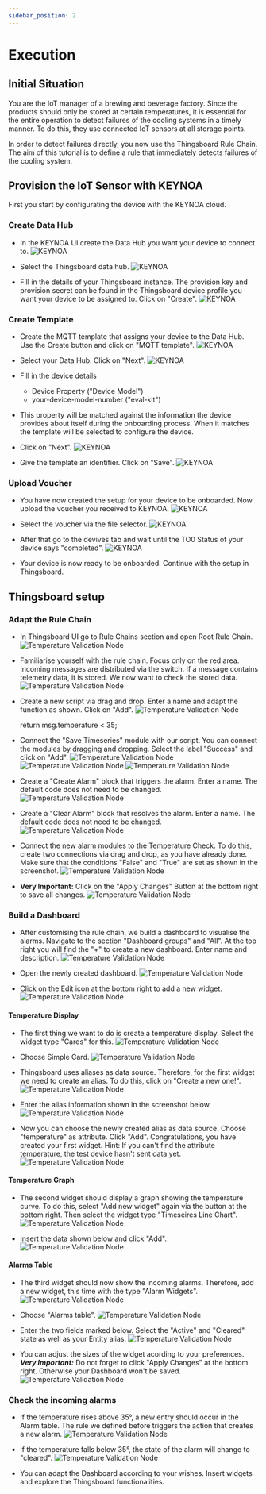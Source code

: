 ```yaml
---
sidebar_position: 2
---
```


# Execution


## Initial Situation

You are the IoT manager of a brewing and beverage factory. 
Since the products should only be stored at certain temperatures, it is essential for the entire operation to detect failures of the cooling systems in a timely manner. 
To do this, they use connected IoT sensors at all storage points. 

In order to detect failures directly, you now use the Thingsboard Rule Chain. 
The aim of this tutorial is to define a rule that immediately detects failures of the cooling system. 


## Provision the IoT Sensor with KEYNOA

First you start by configurating the device with the KEYNOA cloud.
### Create Data Hub
- In the KEYNOA UI create the Data Hub you want your device to connect to.
![KEYNOA](/img/KEYNOA/Dashboard.png)

- Select the Thingsboard data hub.
![KEYNOA](/img/KEYNOA/Thingsboard/Data-Hub.png)

- Fill in the details of your Thingsboard instance. The provision key and provision secret can be found in the Thingsboard device profile you want your device to be assigned to. Click on "Create".
![KEYNOA](/img/KEYNOA/Thingsboard/Data-Hub-details.png)
### Create Template
- Create the MQTT template that assigns your device to the Data Hub.
Use the Create button and click on "MQTT template".
![KEYNOA](/img/KEYNOA/Dashboard.png)

- Select your Data Hub. Click on "Next".
![KEYNOA](/img/KEYNOA/Thingsboard/MQTT-template-1.png)

- Fill in the device details
    - Device Property ("Device Model")
    - your-device-model-number ("eval-kit")
- This property will be matched against the information the device provides about itself during the onboarding process. When it matches the template will be selected to configure the device.
- Click on "Next".
![KEYNOA](/img/KEYNOA/MQTT-template-2.png)

- Give the template an identifier. Click on "Save".
![KEYNOA](/img/KEYNOA/MQTT-template-3.png)
### Upload Voucher
- You have now created the setup for your device to be onboarded. Now upload the voucher you received to KEYNOA.
![KEYNOA](/img/KEYNOA/upload-voucher.png)

- Select the voucher via the file selector.
![KEYNOA](/img/KEYNOA/upload-voucher-2.png)

- After that go to the devives tab and wait until the TO0 Status of your device says "completed".
![KEYNOA](/img/KEYNOA/TO0.png)

- Your device is now ready to be onboarded. Continue with the setup in Thingsboard.

## Thingsboard setup
### Adapt the Rule Chain

- In Thingsboard UI go to Rule Chains section and open Root Rule Chain.
![Temperature Validation Node](/img/tb/1.png)

- Familiarise yourself with the rule chain. Focus only on the red area. Incoming messages are distributed via the switch. If a message contains telemetry data, it is stored. We now want to check the stored data.
![Temperature Validation Node](/img/tb/2.png)

- Create a new script via drag and drop. Enter a name and adapt the function as shown. Click on "Add".
![Temperature Validation Node](/img/tb/3.png)

	return msg.temperature < 35;
	
- Connect the "Save Timeseries" module with our script. You can connect the modules by dragging and dropping. Select the label "Success" and click on "Add".
![Temperature Validation Node](/img/tb/4.png)![Temperature Validation Node](/img/tb/5.png) ![Temperature Validation Node](/img/tb/6.png)

- Create a "Create Alarm" block that triggers the alarm. Enter a name. The default code does not need to be changed.
![Temperature Validation Node](/img/tb/7.png)

- Create a "Clear Alarm" block that resolves the alarm. Enter a name. The default code does not need to be changed.
![Temperature Validation Node](/img/tb/8.png)

- Connect the new alarm modules to the Temperature Check. To do this, create two connections via drag and drop, as you have already done. Make sure that the conditions "False" and "True" are set as shown in the screenshot.
![Temperature Validation Node](/img/tb/9.png)

- **Very Important:** Click on the "Apply Changes" Button at the bottom right to save all changes.
![Temperature Validation Node](/img/tb/10.png)

### Build a Dashboard

- After customising the rule chain, we build a dashboard to visualise the alarms. Navigate to the section "Dashboard groups" and "All". At the top right you will find the "+" to create a new dashboard. Enter name and description.
![Temperature Validation Node](/img/tb/11.png)

- Open the newly created dashboard.
![Temperature Validation Node](/img/tb/12.png)

- Click on the Edit icon at the bottom right to add a new widget.
![Temperature Validation Node](/img/tb/13.png)

#### Temperature Display
- The first thing we want to do is create a temperature display. Select the widget type "Cards" for this.
![Temperature Validation Node](/img/tb/14.png)

- Choose Simple Card.
![Temperature Validation Node](/img/tb/15.png)

- Thingsboard uses aliases as data source. Therefore, for the first widget we need to create an alias. To do this, click on "Create a new one!".
![Temperature Validation Node](/img/tb/16.png)

- Enter the alias information shown in the screenshot below.
![Temperature Validation Node](/img/tb/17.png)

- Now you can choose the newly created alias as data source. Choose "temperature" as attribute. Click "Add". 
Congratulations, you have created your first widget.
Hint: If you can't find the attribute temperature, the test device hasn't sent data yet. 
![Temperature Validation Node](/img/tb/18.png)

#### Temperature Graph
- The second widget should display a graph showing the temperature curve. To do this, select "Add new widget" again via the button at the bottom right. Then select the widget type "Timeseires Line Chart".
![Temperature Validation Node](/img/tb/19.png)

- Insert the data shown below and click "Add".
![Temperature Validation Node](/img/tb/20.png)

#### Alarms Table
- The third widget should now show the incoming alarms. Therefore, add a new widget, this time with the type "Alarm Widgets".
![Temperature Validation Node](/img/tb/21.png)

- Choose "Alarms table".
![Temperature Validation Node](/img/tb/22.png)

- Enter the two fields marked below. Select the "Active" and "Cleared" state as well as your Entity alias.
![Temperature Validation Node](/img/tb/23.png)

- You can adjust the sizes of the widget acording to your preferences. ***Very Important:*** Do not forget to click "Apply Changes" at the bottom right. Otherwise your Dashboard won't be saved.
![Temperature Validation Node](/img/tb/24.png)

### Check the incoming alarms
- If the temperature rises above 35°, a new entry should occur in the Alarm table. The rule we defined before triggers the action that creates a new alarm.
![Temperature Validation Node](/img/tb/25.png)

- If the temperature falls below 35°, the state of the alarm will change to "cleared".
![Temperature Validation Node](/img/tb/26.png)

- You can adapt the Dashboard according to your wishes. Insert widgets and explore the Thingsboard functionalities. 